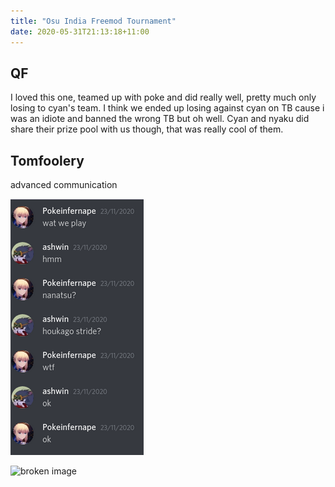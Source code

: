 ```yaml
---
title: "Osu India Freemod Tournament"
date: 2020-05-31T21:13:18+11:00
---
```


QF
-----------------
<!--more-->
I loved this one, teamed up with poke and did really well, pretty much only losing to cyan's team. I think we ended up losing against cyan on TB cause i was an idiote and banned the wrong TB but oh well. Cyan and nyaku did share their prize pool with us though, that was really cool of them.

Tomfoolery
----------

advanced communication

![broken image](/osu_tourneys/freemod0.png)

![broken image](/osu_tourneys/freemod1.png)
